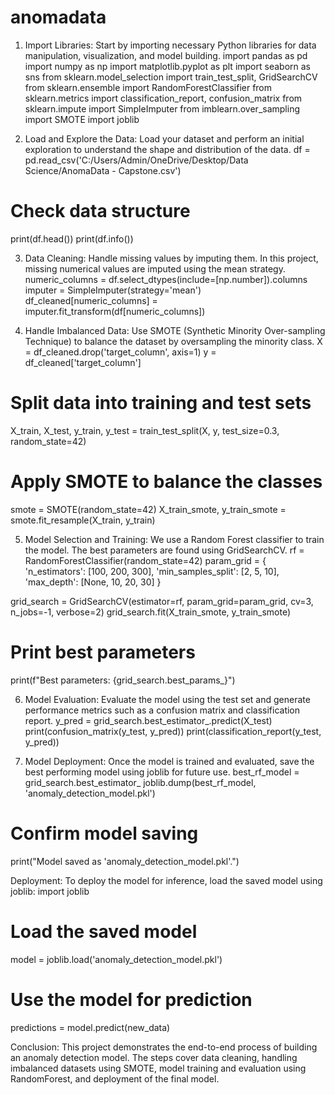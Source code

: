 # anomadata

  1. Import Libraries:
Start by importing necessary Python libraries for data manipulation, visualization, and model building.
import pandas as pd
import numpy as np
import matplotlib.pyplot as plt
import seaborn as sns
from sklearn.model_selection import train_test_split, GridSearchCV
from sklearn.ensemble import RandomForestClassifier
from sklearn.metrics import classification_report, confusion_matrix
from sklearn.impute import SimpleImputer
from imblearn.over_sampling import SMOTE
import joblib

  2. Load and Explore the Data:
Load your dataset and perform an initial exploration to understand the shape and distribution of the data.
df = pd.read_csv('C:/Users/Admin/OneDrive/Desktop/Data Science/AnomaData - Capstone.csv')

  # Check data structure
print(df.head())
print(df.info())

  3. Data Cleaning:
Handle missing values by imputing them. In this project, missing numerical values are imputed using the mean strategy.
numeric_columns = df.select_dtypes(include=[np.number]).columns
imputer = SimpleImputer(strategy='mean')
df_cleaned[numeric_columns] = imputer.fit_transform(df[numeric_columns])

  4. Handle Imbalanced Data:
Use SMOTE (Synthetic Minority Over-sampling Technique) to balance the dataset by oversampling the minority class.
X = df_cleaned.drop('target_column', axis=1)
y = df_cleaned['target_column']

  # Split data into training and test sets
X_train, X_test, y_train, y_test = train_test_split(X, y, test_size=0.3, random_state=42)

  # Apply SMOTE to balance the classes
smote = SMOTE(random_state=42)
X_train_smote, y_train_smote = smote.fit_resample(X_train, y_train)

  5. Model Selection and Training:
We use a Random Forest classifier to train the model. The best parameters are found using GridSearchCV.
rf = RandomForestClassifier(random_state=42)
param_grid = {
    'n_estimators': [100, 200, 300],
    'min_samples_split': [2, 5, 10],
    'max_depth': [None, 10, 20, 30]
}

grid_search = GridSearchCV(estimator=rf, param_grid=param_grid, cv=3, n_jobs=-1, verbose=2)
grid_search.fit(X_train_smote, y_train_smote)

# Print best parameters
print(f"Best parameters: {grid_search.best_params_}")

  6. Model Evaluation:
Evaluate the model using the test set and generate performance metrics such as a confusion matrix and classification report.
y_pred = grid_search.best_estimator_.predict(X_test)
print(confusion_matrix(y_test, y_pred))
print(classification_report(y_test, y_pred))

   7. Model Deployment:
Once the model is trained and evaluated, save the best performing model using joblib for future use.
best_rf_model = grid_search.best_estimator_
joblib.dump(best_rf_model, 'anomaly_detection_model.pkl')

  # Confirm model saving
print("Model saved as 'anomaly_detection_model.pkl'.")

Deployment:
To deploy the model for inference, load the saved model using joblib:
import joblib

  # Load the saved model
model = joblib.load('anomaly_detection_model.pkl')

  # Use the model for prediction
predictions = model.predict(new_data)

Conclusion:
This project demonstrates the end-to-end process of building an anomaly detection model. The steps cover data cleaning, handling imbalanced datasets using SMOTE, model training and evaluation using RandomForest, and deployment of the final model.



